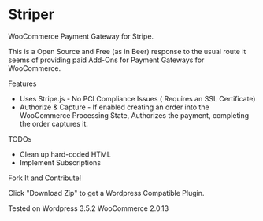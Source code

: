 Striper
=======

WooCommerce Payment Gateway for Stripe.

This is a Open Source and Free (as in Beer) response to the usual route it seems of providing paid Add-Ons for Payment Gateways for WooCommerce.

Features

* Uses Stripe.js      - No PCI Compliance Issues ( Requires an SSL Certificate)
* Authorize & Capture - If enabled creating an order into the WooCommerce Processing State, Authorizes the payment,
completing the order captures it.

TODOs
* Clean up hard-coded HTML
* Implement Subscriptions

Fork It and Contribute!

Click "Download Zip" to get a Wordpress Compatible Plugin.

Tested on Wordpress 3.5.2  WooCommerce 2.0.13

